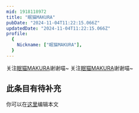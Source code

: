 ```yaml
---
mid: 1918118972
title: "眠猫MAKURA"
pubDate: "2024-11-04T11:22:15.066Z"
updatedDate: "2024-11-04T11:22:15.066Z"
profile:
  {
    Nickname: ["眠猫MAKURA"],
  }
---
```


关注[眠猫MAKURA](https://space.bilibili.com/1918118972)谢谢喵~ 关注[眠猫MAKURA](https://space.bilibili.com/1918118972)谢谢喵~

## 此条目有待补充
你可以在[这里](https://github.com/Yuhanawa/VTuber.ICU-Content/edit/master/v/眠猫MAKURA/index.md)编辑本文
